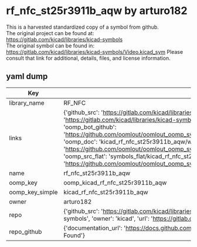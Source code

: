 # rf_nfc_st25r3911b_aqw by arturo182  
This is a harvested standardized copy of a symbol from github.  
The original project can be found at:  
https://gitlab.com/kicad/libraries/kicad-symbols  
The original symbol can be found in:
https://gitlab.com/kicad/libraries/kicad-symbols/Video.kicad_sym
Please consult that link for additional, details, files, and license information.  
## yaml dump  
| Key | Value |  
| --- | --- |  
| library_name | RF_NFC |  
| links | {'github_src': 'https://gitlab.com/kicad/libraries/kicad-symbols/Video.kicad_sym', 'github_src_repo': 'https://gitlab.com/kicad/libraries/kicad-symbols', 'oomp_bot': 'kicad_rf_nfc_st25r3911b_aqw/working', 'oomp_bot_github': 'https://github.com/oomlout/oomlout_oomp_symbol_bot/tree/main/kicad_rf_nfc_st25r3911b_aqw/working', 'oomp_doc': 'kicad_rf_nfc_st25r3911b_aqw/working', 'oomp_doc_github': 'https://github.com/oomlout/oomlout_oomp_symbol_doc/tree/main/kicad_rf_nfc_st25r3911b_aqw/working', 'oomp_src_flat': 'symbols_flat/kicad_rf_nfc_st25r3911b_aqw/working', 'oomp_src_flat_github': 'https://github.com/oomlout/oomlout_oomp_symbol_src/tree/main/kicad_rf_nfc_st25r3911b_aqw/working'} |  
| name | rf_nfc_st25r3911b_aqw |  
| oomp_key | oomp_kicad_rf_nfc_st25r3911b_aqw |  
| oomp_key_simple | kicad_rf_nfc_st25r3911b_aqw |  
| owner | arturo182 |  
| repo | {'github_src': 'https://gitlab.com/kicad/libraries/kicad-symbols/Video.kicad_sym', 'name': 'libraries/kicad-symbols', 'owner': 'kicad', 'url': 'https://gitlab.com/kicad/libraries/kicad-symbols'} |  
| repo_github | {'documentation_url': 'https://docs.github.com/rest/repos/repos#get-a-repository', 'message': 'Not Found'} |  


